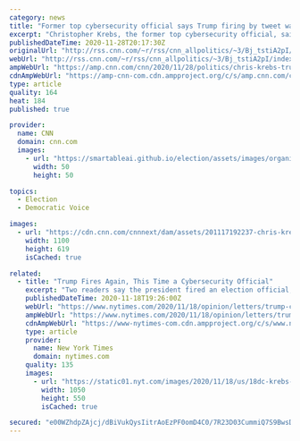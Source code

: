 ```yaml
---
category: news
title: "Former top cybersecurity official says Trump firing by tweet was 'not how I wanted to go out'"
excerpt: "Christopher Krebs, the former top cybersecurity official, said President Donald Trump's decision to unceremoniously fire him via tweet last week was \"not how I wanted to go out.\"\n    \n"
publishedDateTime: 2020-11-28T20:17:30Z
originalUrl: "http://rss.cnn.com/~r/rss/cnn_allpolitics/~3/Bj_tstiA2pI/index.html"
webUrl: "http://rss.cnn.com/~r/rss/cnn_allpolitics/~3/Bj_tstiA2pI/index.html"
ampWebUrl: "https://amp.cnn.com/cnn/2020/11/28/politics/chris-krebs-trump-election-security-60-minutes-interview/index.html"
cdnAmpWebUrl: "https://amp-cnn-com.cdn.ampproject.org/c/s/amp.cnn.com/cnn/2020/11/28/politics/chris-krebs-trump-election-security-60-minutes-interview/index.html"
type: article
quality: 164
heat: 184
published: true

provider:
  name: CNN
  domain: cnn.com
  images:
    - url: "https://smartableai.github.io/election/assets/images/organizations/cnn.com-50x50.jpg"
      width: 50
      height: 50

topics:
  - Election
  - Democratic Voice

images:
  - url: "https://cdn.cnn.com/cnnnext/dam/assets/201117192237-chris-krebs-2019-super-tease.jpg"
    width: 1100
    height: 619
    isCached: true

related:
  - title: "Trump Fires Again, This Time a Cybersecurity Official"
    excerpt: "Two readers say the president fired an election official, Christopher Krebs, for his honesty and integrity. Also: A post-mortem on polling."
    publishedDateTime: 2020-11-18T19:26:00Z
    webUrl: "https://www.nytimes.com/2020/11/18/opinion/letters/trump-cybersecurity-dismissal.html"
    ampWebUrl: "https://www.nytimes.com/2020/11/18/opinion/letters/trump-cybersecurity-dismissal.amp.html"
    cdnAmpWebUrl: "https://www-nytimes-com.cdn.ampproject.org/c/s/www.nytimes.com/2020/11/18/opinion/letters/trump-cybersecurity-dismissal.amp.html"
    type: article
    provider:
      name: New York Times
      domain: nytimes.com
    quality: 135
    images:
      - url: "https://static01.nyt.com/images/2020/11/18/us/18dc-krebs-print/merlin_154823772_a5a1cf78-6b17-457c-b44a-78e80f318254-facebookJumbo.jpg"
        width: 1050
        height: 550
        isCached: true

secured: "e00WZhdpZAjcj/dBiVukQysIitrAoEzPF0omD4C0/7R23D03CummiQ7S9BwsDFYZvU9QJv4INfdQP3JEqE16vS81XODcXMmyia00ijWDF1CWJUd9bcNIpWxEbOxCrPemWKwAG4VxMDOQPvlCIfQi23bXGOKM5jCQgoGPuc/iy+9Ow2zPGeiKERzBHSj0SDkokCyJK7WS3TP7QB6Lf/0cgM6gWzR2EgrLun4y+fp9k74sqqW8CS6OKnUtGAkPSgtt+afgeySGGu+zR4LrAzajimF9Eza0nBzED1JtiIpPHzpE1TqOEVLr/WWB9W68IFuPxTv8iRPZHviWeku1QCNXr8Y6uRCC1AYgp29EiSaH+Ww=;Bn1GzlSmFGqla54kgyeElg=="
---
```


